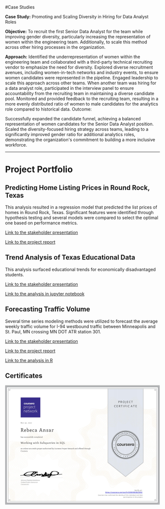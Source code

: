 #Case Studies 

**Case Study:** Promoting and Scaling Diversity in Hiring for Data Analyst Roles

**Objective:** To recruit the first Senior Data Analyst for the team while improving gender diversity, particularly increasing the representation of women within the engineering team. Additionally, to scale this method across other hiring processes in the organization.

**Approach:**
Identified the underrepresentation of women within the engineering team and collaborated with a third-party technical recruiting vendor to emphasize the need for diversity.
Explored diverse recruitment avenues, including women-in-tech networks and industry events, to ensure women candidates were represented in the pipeline.
Engaged leadership to scale this approach across other teams. When another team was hiring for a data analyst role, participated in the interview panel to ensure accountability from the recruiting team in maintaining a diverse candidate pool.
Monitored and provided feedback to the recruiting team, resulting in a more evenly distributed ratio of women to male candidates for the analytics role compared to historical data.
Outcome:

Successfully expanded the candidate funnel, achieving a balanced representation of women candidates for the Senior Data Analyst position.
Scaled the diversity-focused hiring strategy across teams, leading to a significantly improved gender ratio for additional analytics roles, demonstrating the organization's commitment to building a more inclusive workforce.
_________________________________________________________________________________________________________

# Project Portfolio

## Predicting Home Listing Prices in Round Rock, Texas
This analysis resulted in a regression model that predicted the list prices of homes in Round Rock, Texas. Significant features were identified through hypothesis testing and several models were compared to select the optimal one based on performance metrics. 

[Link to the stakeholder presentation](https://github.com/rebecaansar/project_portfolio/blob/main/predicting_home_list_prices/RRrealestateanalysispresentation.pdf)

[Link to the project report](https://github.com/rebecaansar/project_portfolio/blob/main/predicting_home_list_prices/rebecaansar_round_rock_real_estate_report_and_code.pdf)

## Trend Analysis of Texas Educational Data
This analysis surfaced educational trends for economically disadvantaged students.

[Link to the stakeholder presentation](https://github.com/rebecaansar/project_portfolio/blob/main/tx_educational_data_trend_analysis/stakeholder_presentation.pdf)

[Link to the analysis in jupyter notebook](https://github.com/rebecaansar/project_portfolio/blob/main/tx_educational_data_trend_analysis/eda_trend_analysis_of_texas_educational_data.pdf
)

## Forecasting Traffic Volume 
Several time series modeling methods were utilized to forecast the average weekly traffic volume for I-94 westbound traffic between Minneapolis and St. Paul, MN crossing MN DOT ATR station 301.

[Link to the stakeholder presentation](https://github.com/rebecaansar/project_portfolio/blob/main/forecasting_traffic_volume/forecasting_average_weekly_traffic_volume%20(2).pdf)

[Link to the project report](https://github.com/rebecaansar/project_portfolio/blob/main/forecasting_traffic_volume/rebecaansar_forecasting_traffic_volume_project_report.html)

[Link to the analysis in R](https://github.com/rebecaansar/project_portfolio/blob/main/forecasting_traffic_volume/forecasting_traffic_volume_code.Rmd
)

## Certificates
![alt text](https://github.com/rebecaansar/project_portfolio/blob/main/Miscellaneous/Copy%20of%20sql_subqueries_coursera_certificate.jpg)

